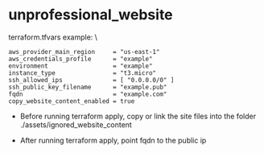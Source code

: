 # unprofessional_website
terraform.tfvars example: \
```
aws_provider_main_region     = "us-east-1"
aws_credentials_profile      = "example"
environment                  = "example"
instance_type                = "t3.micro"
ssh_allowed_ips              = [ "0.0.0.0/0" ]
ssh_public_key_filename      = "example.pub"
fqdn                         = "example.com"
copy_website_content_enabled = true
```

* Before running terraform apply, copy or link the site files into the folder ./assets/ignored_website_content

* After running terraform apply, point fqdn to the public ip